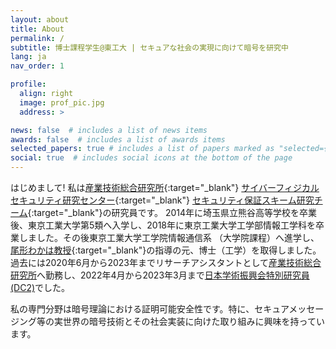 ```yaml
---
layout: about
title: About
permalink: /
subtitle: 博士課程学生@東工大 | セキュアな社会の実現に向けて暗号を研究中
lang: ja
nav_order: 1

profile:
  align: right
  image: prof_pic.jpg
  address: >

news: false  # includes a list of news items
awards: false  # includes a list of awards items
selected_papers: true # includes a list of papers marked as "selected={true}"
social: true  # includes social icons at the bottom of the page
---
```


はじめまして! 私は[産業技術総合研究所](https://www.aist.go.jp/){:target="\_blank"} [サイバーフィジカルセキュリティ研究センター](https://www.cpsec.aist.go.jp/){:target="\_blank"} [セキュリティ保証スキーム研究チーム](https://www.cpsec.aist.go.jp/team/sasrt/){:target="\_blank"}の研究員です。
2014年に埼玉県立熊谷高等学校を卒業後、東京工業大学第5類へ入学し、2018年に東京工業大学工学部情報工学科を卒業しました。その後東京工業大学工学院情報通信系 （大学院課程）へ進学し、[尾形わかは教授](http://www.security.mot.titech.ac.jp/users/wakaha/index.html){:target="\_blank"}の指導の元、博士（工学）を取得しました。
過去には2020年6月から2023年までリサーチアシスタントとして[産業技術総合研究所](https://www.aist.go.jp/)へ勤務し、2022年4月から2023年3月まで[日本学術振興会特別研究員 (DC2)](https://www.jsps.go.jp/j-pd/index.html)でした。

私の専門分野は暗号理論における証明可能安全性です。特に、セキュアメッセージング等の実世界の暗号技術とその社会実装に向けた取り組みに興味を持っています。

